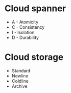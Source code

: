 # Cloud spanner
* A - Atomicity
* C - Consistency
* I - Isolation
* D - Durability
# Cloud storage
* Standard
* Newline
* Coldline
* Archive
